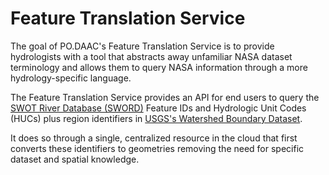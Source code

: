 # Feature Translation Service

The goal of PO.DAAC's Feature Translation Service is to provide hydrologists with a tool that abstracts away unfamiliar NASA dataset terminology and allows them to query NASA information through a more hydrology-specific language.

The Feature Translation Service provides an API for end users to query the [SWOT River Database (SWORD)](https://www.swordexplorer.com/) Feature IDs and Hydrologic Unit Codes (HUCs) plus region identifiers in [USGS's Watershed Boundary Dataset](https://www.usgs.gov/national-hydrography/watershed-boundary-dataset).

It does so through a single, centralized resource in the cloud that first converts these identifiers to geometries removing the need for specific dataset and spatial knowledge.
